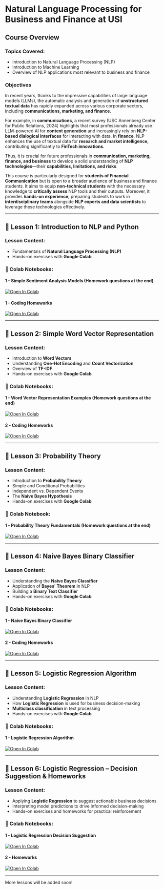# **Natural Language Processing for Business and Finance at USI**  

## **Course Overview**  

### **Topics Covered:**  
- Introduction to Natural Language Processing (NLP)  
- Introduction to Machine Learning  
- Overview of NLP applications most relevant to business and finance  

### **Objectives**  
In recent years, thanks to the impressive capabilities of large language models (LLMs), the automatic analysis and generation of **unstructured textual data** has rapidly expanded across various corporate sectors, including **communications, marketing, and finance**.  

For example, in **communications**, a recent survey (USC Annenberg Center for Public Relations, 2024) highlights that most professionals already use LLM-powered AI for **content generation** and increasingly rely on **NLP-based dialogical interfaces** for interacting with data. In **finance**, NLP enhances the use of textual data for **research and market intelligence**, contributing significantly to **FinTech innovations**.  

Thus, it is crucial for future professionals in **communication, marketing, finance, and business** to develop a solid understanding of **NLP technologies**—their **capabilities, limitations, and risks**.  

This course is particularly designed for **students of Financial Communication** but is open to a broader audience of business and finance students. It aims to equip **non-technical students** with the necessary knowledge to **critically assess** NLP tools and their outputs. Moreover, it provides **hands-on experience**, preparing students to work in **interdisciplinary teams** alongside **NLP experts and data scientists** to leverage these technologies effectively.  

---

## **📖 Lesson 1: Introduction to NLP and Python**  

### **Lesson Content:**   
- Fundamentals of **Natural Language Processing (NLP)**   
- Hands-on exercises with **Google Colab** 

### **📂 Colab Notebooks:**  
#### **1 - Simple Sentiment Analysis Models (Homework questions at the end)**  
[![Open In Colab](https://colab.research.google.com/assets/colab-badge.svg)](https://colab.research.google.com/drive/183gSRV7onCxmGkn5jFJB8y7F-eMYTFp0)

#### **1 - Coding Homeworks**  
[![Open In Colab](https://colab.research.google.com/assets/colab-badge.svg)](https://colab.research.google.com/drive/13K0AvKelF_cQ2a46lwde8C37Fjea0gKr)

---

## **📖 Lesson 2: Simple Word Vector Representation**

### **Lesson Content:**  
- Introduction to **Word Vectors**  
- Understanding **One-Hot Encoding** and **Count Vectorization**  
- Overview of **TF-IDF**  
- Hands-on exercises with **Google Colab**

### **📂 Colab Notebooks:**  
#### **1 - Word Vector Representation Examples (Homework questions at the end)**  
[![Open In Colab](https://colab.research.google.com/assets/colab-badge.svg)](https://colab.research.google.com/drive/1MnsSwoWEE31kpwdSI2fcqFsYDpDjd_XL#scrollTo=WYexTDhD_KUM)

#### **2 - Coding Homeworks**  
[![Open In Colab](https://colab.research.google.com/assets/colab-badge.svg)](https://colab.research.google.com/drive/1grWOENI8iW5N4BUY6DsAT7aQodr8eZS_#scrollTo=maAYPijzCYFS)

---

## **📖 Lesson 3: Probability Theory**  

### **Lesson Content:**  
- Introduction to **Probability Theory**  
- Simple and Conditional Probabilities  
- Independent vs. Dependent Events  
- The **Naive Bayes Hypothesis**  
- Hands-on exercises with **Google Colab**  

### **📂 Colab Notebook:**  
#### **1 - Probability Theory Fundamentals (Homework questions at the end)**  
[![Open In Colab](https://colab.research.google.com/assets/colab-badge.svg)](https://colab.research.google.com/drive/1VnA1oQtJgFjzZcqZgWKezbzZpC1RlNAg)

---

## **📖 Lesson 4: Naive Bayes Binary Classifier**  

### **Lesson Content:**  
- Understanding the **Naive Bayes Classifier**  
- Application of **Bayes' Theorem** in NLP  
- Building a **Binary Text Classifier**  
- Hands-on exercises with **Google Colab**  

### **📂 Colab Notebooks:**  
#### **1 - Naive Bayes Binary Classifier**  
[![Open In Colab](https://colab.research.google.com/assets/colab-badge.svg)](https://colab.research.google.com/drive/148GNw4h8scZdcXKAYO6O-luuAoKOo4lv#scrollTo=R20pDZ6sUezt)

#### **2 - Coding Homeworks**  
[![Open In Colab](https://colab.research.google.com/assets/colab-badge.svg)](https://colab.research.google.com/drive/1njU_93CLtvfpCWX9MjlHF1zTy5SAb8Bo#scrollTo=gbUj174IXq_c)

---

## **📖 Lesson 5: Logistic Regression Algorithm**  

### **Lesson Content:**  
- Understanding **Logistic Regression** in NLP  
- How **Logistic Regression** is used for business decision-making  
- **Multiclass classification** in text processing  
- Hands-on exercises with **Google Colab**  

### **📂 Colab Notebooks:**  
#### **1 - Logistic Regression Algorithm**  
[![Open In Colab](https://colab.research.google.com/assets/colab-badge.svg)](https://colab.research.google.com/drive/1KvIA1gA041YjQtNHh3ENzyzd7B4V4Sr0)  

---

## **📖 Lesson 6: Logistic Regression – Decision Suggestion & Homeworks**  

### **Lesson Content:**  
- Applying **Logistic Regression** to suggest actionable business decisions  
- Interpreting model predictions to drive informed decision-making  
- Hands-on exercises and homeworks for practical reinforcement  

### **📂 Colab Notebooks:**  
#### **1 - Logistic Regression Decision Suggestion**  
[![Open In Colab](https://colab.research.google.com/assets/colab-badge.svg)](https://colab.research.google.com/drive/1SzGHwj4Pk-acS5-7k_RIBl6Vs6z1l4lM)  

#### **2 - Homeworks**  
[![Open In Colab](https://colab.research.google.com/assets/colab-badge.svg)](https://colab.research.google.com/drive/1LiaMvYXwlPHdCcvh4m1D3HJEmIbuaXzl)  

---
More lessons will be added soon!
